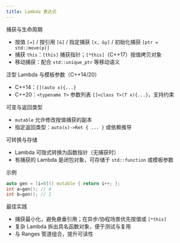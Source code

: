 ```yaml
---
title: Lambda 表达式
---
```


捕获与生命周期
- 按值 `[=]` / 按引用 `[&]` / 指定捕获 `[x, &y]` / 初始化捕获 `[ptr = std::move(p)]`
- 捕获 `this`：`[this]` 捕获指针；`[*this]`（C++17）按值拷贝对象
- 移动捕获：配合 `std::unique_ptr` 等移动语义

泛型 Lambda 与模板参数（C++14/20）
- C++14：`[](auto x){...}`
- C++20：`<typename T>` 参数列表 `[]<class T>(T x){...}`，支持约束

可变与返回类型
- `mutable` 允许修改按值捕获的副本
- 指定返回类型：`auto(x)->Ret { ... }` 或依赖推导

可转换与存储
- Lambda 可隐式转换为函数指针（无捕获时）
- 有捕获的 Lambda 是闭包对象，可存储于 `std::function` 或模板参数

示例
```cpp
auto gen = [i=0]() mutable { return i++; };
int a=gen(); // 0
int b=gen(); // 1
```

最佳实践
- 捕获最小化，避免悬垂引用；在异步/协程场景优先按值或 `[*this]`
- 复杂 Lambda 拆出具名函数对象，便于测试与复用
- 与 Ranges 管道组合，提升可读性

